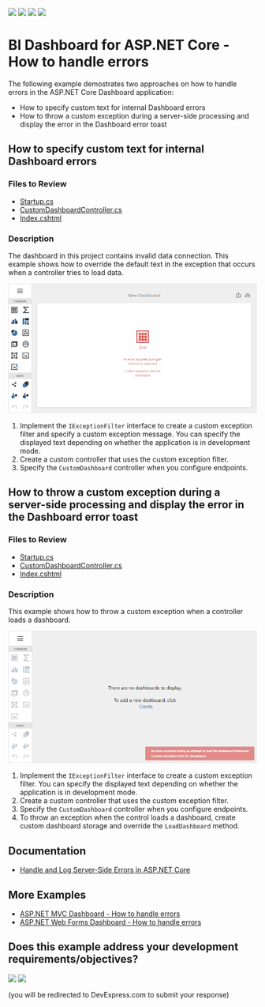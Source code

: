 <!-- default badges list -->
![](https://img.shields.io/endpoint?url=https://codecentral.devexpress.com/api/v1/VersionRange/267254341/24.2.1%2B)
[![](https://img.shields.io/badge/Open_in_DevExpress_Support_Center-FF7200?style=flat-square&logo=DevExpress&logoColor=white)](https://supportcenter.devexpress.com/ticket/details/T894095)
[![](https://img.shields.io/badge/📖_How_to_use_DevExpress_Examples-e9f6fc?style=flat-square)](https://docs.devexpress.com/GeneralInformation/403183)
[![](https://img.shields.io/badge/💬_Leave_Feedback-feecdd?style=flat-square)](#does-this-example-address-your-development-requirementsobjectives)
<!-- default badges end -->
# BI Dashboard for ASP.NET Core - How to handle errors

The following example demostrates two approaches on how to handle errors in the ASP.NET Core Dashboard application:

- How to specify custom text for internal Dashboard errors
- How to throw a custom exception during a server-side processing and display the error in the Dashboard error toast


## How to specify custom text for internal Dashboard errors

### Files to Review

* [Startup.cs](./CS/AspNetCoreCustomTextForInternalDashboardErrors/Startup.cs) 
* [CustomDashboardController.cs](./CS/AspNetCoreCustomTextForInternalDashboardErrors/Controllers/CustomDashboardController.cs)
* [Index.cshtml](./CS/AspNetCoreCustomTextForInternalDashboardErrors/Views/Home/Index.cshtml)

### Description

The dashboard in this project contains invalid data connection. This example shows how to override the default text in the exception that occurs when a controller tries to load data.

![](image/web-custom-text-for-internal-dashboard-errors.png)

1. Implement the `IExceptionFilter` interface to create a custom exception filter and specify a custom exception message. You can specify the displayed text depending on whether the application is in development mode.
1. Create a custom controller that uses the custom exception filter.
1. Specify the `CustomDashboard` controller when you configure endpoints.

## How to throw a custom exception during a server-side processing and display the error in the Dashboard error toast

### Files to Review

* [Startup.cs](./CS/AspNetCoreCustomExceptionErrorToast/Startup.cs) 
* [CustomDashboardController.cs](./CS/AspNetCoreCustomExceptionErrorToast/Controllers/CustomDashboardController.cs)
* [Index.cshtml](./CS/AspNetCoreCustomExceptionErrorToast/Views/Home/Index.cshtml)

### Description

This example shows how to throw a custom exception when a controller loads a dashboard.

![](image/web-throw-custom-exception-dashboard-toast.png)

1. Implement the `IExceptionFilter` interface to create a custom exception filter. You can specify the displayed text depending on whether the application is in development mode.
1. Create a custom controller that uses the custom exception filter.
1. Specify the `CustomDashboard` controller when you configure endpoints.
1. To throw an exception when the control loads a dashboard, create custom dashboard storage and override the `LoadDashboard` method.

## Documentation

- [Handle and Log Server-Side Errors in ASP.NET Core](https://docs.devexpress.com/Dashboard/400026/web-dashboard/integrate-dashboard-component/aspnet-core-dashboard-control/handle-and-log-server-side-errors-in-asp-net-core)

## More Examples

- [ASP.NET MVC Dashboard - How to handle errors](https://github.com/DevExpress-Examples/asp-net-mvc-dashboard-change-default-error-text-onException)
- [ASP.NET Web Forms Dashboard - How to handle errors](https://github.com/DevExpress-Examples/asp-net-web-forms-dashboard-change-default-error-text-callback-error)
<!-- feedback -->
## Does this example address your development requirements/objectives?

[<img src="https://www.devexpress.com/support/examples/i/yes-button.svg"/>](https://www.devexpress.com/support/examples/survey.xml?utm_source=github&utm_campaign=asp-net-core-dashboard-handle-errors&~~~was_helpful=yes) [<img src="https://www.devexpress.com/support/examples/i/no-button.svg"/>](https://www.devexpress.com/support/examples/survey.xml?utm_source=github&utm_campaign=asp-net-core-dashboard-handle-errors&~~~was_helpful=no)

(you will be redirected to DevExpress.com to submit your response)
<!-- feedback end -->

